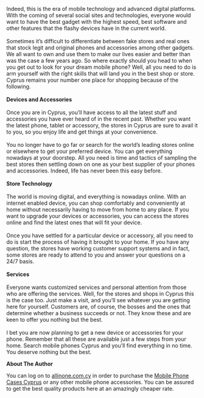 <p>Indeed, this is the era of mobile technology and advanced digital platforms. With the coming of several social sites and technologies, everyone would want to have the best gadget with the highest speed, best software and other features that the flashy devices have in the current world. <br /><br />Sometimes it’s difficult to differentiate between fake stores and real ones that stock legit and original phones and accessories among other gadgets. We all want to own and use them to make our lives easier and better than was the case a few years ago. So where exactly should you head to when you get out to look for your dream mobile phone? Well, all you need to do is arm yourself with the right skills that will land you in the best shop or store. Cyprus remains your number one place for shopping because of the following.<br /><br /><strong>Devices and Accessories</strong><br /><br />Once you are in Cyprus, you’ll have access to all the latest stuff and accessories you have ever heard of in the recent past. Whether you want the latest phone, tablet or accessory, the stores in Cyprus are sure to avail it to you, so you enjoy life and get things at your convenience.<br /><br />You no longer have to go far or search for the world’s leading stores online or elsewhere to get your preferred device. You can get everything nowadays at your doorstep. All you need is time and tactics of sampling the best stores then settling down on one as your best supplier of your phones and accessories. Indeed, life has never been this easy before.<br /><br /><strong>Store Technology</strong><br /><br />The world is moving digital, and everything is nowadays online. With an internet enabled device, you can shop comfortably and conveniently at home without necessarily having to move from home to any place. If you want to upgrade your devices or accessories, you can access the stores online and find the latest ones that will fit your device. <br /><br />Once you have settled for a particular device or accessory, all you need to do is start the process of having it brought to your home. If you have any question, the stores have working customer support systems and in fact, some stores are ready to attend to you and answer your questions on a 24/7 basis.<br /><br /><strong>Services</strong><br /><br />Everyone wants customized services and personal attention from those who are offering the services. Well, for the stores and shops in Cyprus this is the case too. Just make a visit, and you’ll see whatever you are getting here for yourself. Customers are, of course, the bosses and the ones that determine whether a business succeeds or not. They know these and are keen to offer you nothing but the best.<br /><br />I bet you are now planning to get a new device or accessories for your phone. Remember that all these are available just a few steps from your home. Search mobile phones Cyprus and you’ll find everything in no time. You deserve nothing but the best.</p>

<b>About The Author</b>

<p>You can log on to <a href="http://www.allinone.com.cy/">allinone.com.cy</a> in order to purchase the <a href="http://www.allinone.com.cy/information-technology/Telecomunication/mobile-cases">Mobile Phone Cases Cyprus</a> or any other mobile phone accessories. You can be assured to get the best quality products here at an amazingly cheaper rate.</p>
